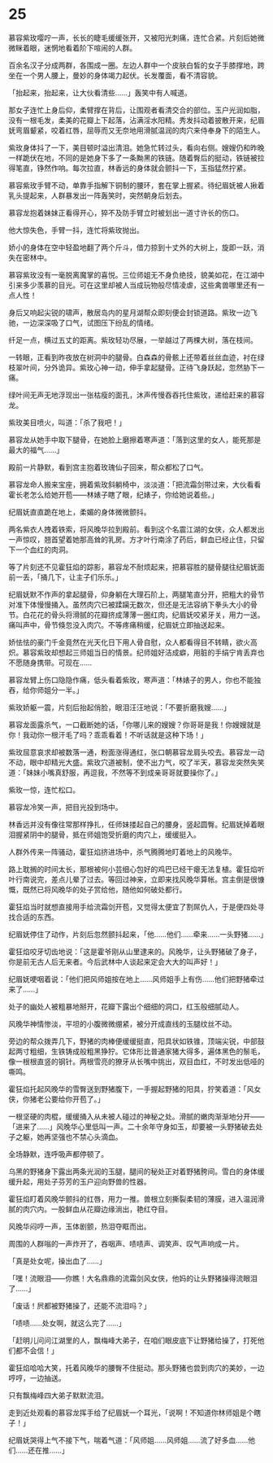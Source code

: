 # 25

慕容紫玫嘤咛一声，长长的睫毛缓缓张开，又被阳光刺痛，连忙合紧。片刻后她微微眯着眼，迷惘地看着阶下喧闹的人群。

百余名汉子分成两群，各围成一圈。左边人群中一个皮肤白皙的女子手膝撑地，跨坐在一个男人腰上，曼妙的身体竭力起伏。长发覆面，看不清容貌。

「抬起来，抬起来，让大伙看清些……」轰笑中有人喊道。

那女子连忙上身后仰，柔臂撑在背后，让围观者看清交合的部位。玉户光润如脂，没有一根毛发，柔美的花瓣上下起落，沾满淫水阳精。秀发抖动着披散开来，纪眉妩弯眉颦紧，咬着红唇，屈辱而又无奈地用滑腻温润的肉穴来侍奉身下的陌生人。

紫玫身体抖了一下，美目顿时溢出清泪。她急忙转过头，看向右侧。嫂嫂仍和昨晚一样跪伏在地，不同的是她身下多了一条黝黑的铁链。随着臀后的挺动，铁链被拉得笔直，铮然作响。每次拉直，林香远的身体就会颤抖一下，玉指猛然拧紧。

慕容紫玫手臂不动，单靠手指解下铜制的腰环，套在掌上握紧。待纪眉妩被人揪着乳头提起来，人群暴发出一阵轰笑时，突然朝身后划去。

慕容龙抱着妹妹正看得开心，猝不及防手臂立时被划出一道寸许长的伤口。

他大惊失色，手臂一抖，连忙将紫玫抛出。

娇小的身体在空中轻盈地翻了两个斤斗，借力掠到十丈外的大树上，旋即一跃，消失在密林中。

慕容紫玫没有一毫脱离魔掌的喜悦。三位师姐无不身负绝技，貌美如花，在江湖中引来多少羡慕的目光。可在这里却被人当成玩物般尽情凌虐，这些禽兽哪里还有一点人性！

身后又响起尖锐的啸声，散居岛内的星月湖帮众即刻便会封锁道路。紫玫一边飞驰，一边深深吸了口气，试图压下纷乱的情绪。

纤足一点，横过五丈的距离。紫玫轻功尽展，一举越过了两棵大树，落在枝间。

一转眼，正看到昨夜放在树洞中的腿骨。白森森的骨骸上还带着丝丝血迹，衬在绿枝翠叶间，分外诡异。紫玫心神一动，伸手拿起腿骨。正待飞身跃起，忽然胁下一痛。

绿叶间无声无地浮现出一张枯瘦的面孔，沐声传慢吞吞托住紫玫，递给赶来的慕容龙。

紫玫美目喷火，叫道：「杀了我吧！」

慕容龙从她手中取下腿骨，在她脸上磨擦着寒声道：「落到这里的女人，能死那是最大的福气……」

殿前一片静默，看到宫主抱着玫瑰仙子回来，帮众都松了口气。

慕容龙命人搬来宝座，拥着紫玫斜躺椅中，淡淡道：「把流霜剑带过来，大伙看看霍长老怎么给她开苞——林婊子瞎了眼，纪婊子，你给她说着些。」

纪眉妩直直跪在地上，柔媚的身体微微颤抖。

两名紫衣人拽着铁索，将风晚华拉到殿前。看到这个名震江湖的女侠，众人都发出一声惊叹，翘首望着她那高耸的乳房。方才叶行南涂了药后，鲜血已经止住，只留下一个血红的肉洞。

等了片刻还不见霍狂焰的踪影，慕容龙不耐烦起来，把慕容胜的腿骨腿往纪眉妩面前一丢，「捅几下，让主子们乐乐。」

纪眉妩默不作声的拿起腿骨，仰身躺在大理石阶上，两腿笔直分开，把粗大的骨节对准下体慢慢捅入。虽然肉穴已被蹂躏无数次，但还是无法容纳下拳头大小的骨节。白花花的骨头将滑腻的花瓣挤成薄薄一圈红肉，纪眉妩咬紧牙关，用力一送。痛叫声中，骨节倏忽没入肉穴。不等疼痛稍缓，纪眉妩立即抽送起来。

娇怯怯的豪门千金竟然在光天化日下用人骨自慰，众人都看得目不转睛，欲火高炽。慕容紫玫却想起三师姐当日的情景。纪师姐好洁成癖，用脏的手绢宁肯丢弃也不愿随身携带。可现在……

慕容龙臂上伤口隐隐作痛，低头看着紫玫，寒声道：「林婊子的男人，你也不能独吞，给你师姐分一半。」

紫玫娇躯一震，片刻后抬起俏脸，眼泪汪汪地说：「不要折磨我嫂……」

慕容龙面露杀气，一口截断她的话，「你哪儿来的嫂嫂？你哥哥是我！你嫂嫂就是你！我动你一根汗毛了吗？乖乖看着！不听话就是这种下场！」

紫玫屈意哀求却被数落一通，粉面涨得通红，张口朝慕容龙肩头咬去。慕容龙一动不动，眼中却精光大盛。紫玫穴道被制，使不出力气，咬了半天，慕容龙突然失笑道：「妹妹小嘴真舒服，再逗我，不然等不到成亲哥哥就要操你了。」

紫玫一惊，连忙松口。

慕容龙冷笑一声，把目光投到场中。

林香远并没有像往常那样挣扎，任师妹搂起自己的腰身，竖起圆臀。纪眉妩掉着眼泪握紧阴中的腿骨，抵在师姐饱受折磨的肉穴上，缓缓挺入。

人群外传来一阵骚动，霍狂焰挤进场中，杀气腾腾地盯着地上的风晚华。

路上耽搁的时间太长，那根被何小芸细心包好的鸡巴已经干瘪无法复植。霍狂焰听叶行南说完，差点儿晕了过去。等回过神来，立即来找风晚华算帐。宫主倒是很慷慨，既然已将风晚华的处子赏给他，随他如何破处都行。

霍狂焰当时就想直接用手给流霜剑开苞，又觉得太便宜了割屌仇人，于是便四处寻找合适的东西。

纪眉妩停住了动作，片刻后忽然颤抖起来，「他……他们……牵来……一头野猪……」

霍狂焰咬牙切齿地说：「这是霍爷刚从山里逮来的。风晚华，让头野猪破了身子，你是前无古人后无来者。今后武林中人谈起来定会大大的叫声好！」

纪眉妩哽咽着说：「他们把风师姐按在地上……风师姐手上有伤……他们把野猪牵过来了……」

处子的幽处人被粗暴地掰开，花瓣下露出个细细的洞口，红玉般细腻动人。

风晚华神情惨淡，平坦的小腹微微绷紧，被分开成直线的玉腿纹丝不动。

旁边的帮众拨弄几下，野猪的肉棒便缓缓挺直，阳具状如铁锥，顶端尖锐，中部鼓起两寸粗细，生铁铸成般粗黑狰狞。它体形比普通家猪大得多，遍体黑色的鬃毛，像一根根直竖的钢针。两根雪亮的獠牙从长嘴中挑出，双目血红，不时发出低哑的嘶鸣。

霍狂焰托起风晚华的雪臀送到野猪腹下，一手握起野猪的阳具，狞笑着道：「风女侠，你猪老公要给你开苞了。」

一根坚硬的肉棍，缓缓捅入从未被人碰过的神秘之处。滑腻的嫩肉渐渐地分开——「进来了……」风晚华心里低叫一声。二十余年守身如玉，却要被一头野猪破去处子之躯，她再坚强也不禁心头滴血。

全场静默，连呼吸声都停顿了。

乌黑的野猪身下露出两条光润的玉腿，腿间的秘处正对着野猪胯间。雪白的身体缓缓升起，用处子芬芳的玉户迎向野兽的性器。

霍狂焰盯着风晚华颤抖的红唇，用力一推。兽根立刻撕裂柔韧的薄膜，进入温润滑腻的肉穴内。一股鲜血从花瓣边缘淌出，艳红夺目。

风晚华闷哼一声，玉体剧颤，热泪夺眶而出。

周围的人群嗡的一声炸开了，吞咽声、啧啧声、调笑声、叹气声响成一片。

「真是处女呢，操出血了……」

「嘿！流眼泪——你瞧！大名鼎鼎的流霜剑风女侠，他妈的让头野猪操得流眼泪了……」

「废话！屄都被野猪操了，还能不流泪吗？」

「啧啧……处女啊，就这么完了……」

「赶明儿问问江湖里的人，飘梅峰大弟子，在咱们眼皮底下让野猪给操了，打死他们都不会信！」

霍狂焰哈哈大笑，托着风晚华的腰臀不住挺动。那头野猪也尝到肉穴的美妙，一边哼哼，一边抽送。

只有飘梅峰四大弟子默默流泪。

走到近处观看的慕容龙挥手给了纪眉妩一个耳光，「说啊！不知道你林师姐是个瞎子！」

纪眉妩哭得上气不接下气，喘着气道：「风师姐……风师姐……流了好多血……他们……还在推……」
